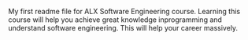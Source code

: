 My first readme file for ALX Software Engineering course. Learning this course will help you achieve great knowledge inprogramming and understand software engineering.
This will help your career massively.
